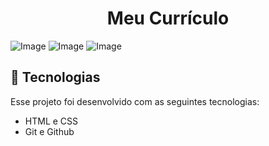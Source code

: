 <h1 align="center"> Meu Currículo </h1>

![Image](https://github.com/user-attachments/assets/095aa6d5-e409-4bc0-a45f-f94b88640c70)
![Image](https://github.com/user-attachments/assets/aca9606e-173b-4fc7-a44e-73410fc6d76b)
![Image](https://github.com/user-attachments/assets/84971115-eb8a-4343-baee-c1eca3b9eda5)

## 🚀 Tecnologias

Esse projeto foi desenvolvido com as seguintes tecnologias:

- HTML e CSS
- Git e Github
